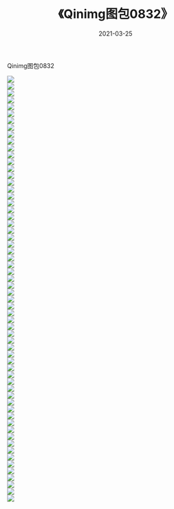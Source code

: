 ﻿---
layout: post
title:  《Qinimg图包0832》
date:   2021-03-25
img: http://imgx.orgx.ga/Qinimg图包/Qinimg图包0832/000.jpg
categories: [美女, 清纯, 唯美]
---

Qinimg图包0832

 ![](http://imgx.orgx.ga/Qinimg图包/Qinimg图包0832/001.jpg) <br>![](http://imgx.orgx.ga/Qinimg图包/Qinimg图包0832/002.jpg) <br>![](http://imgx.orgx.ga/Qinimg图包/Qinimg图包0832/003.jpg) <br>![](http://imgx.orgx.ga/Qinimg图包/Qinimg图包0832/004.jpg) <br>![](http://imgx.orgx.ga/Qinimg图包/Qinimg图包0832/005.jpg) <br>![](http://imgx.orgx.ga/Qinimg图包/Qinimg图包0832/006.jpg) <br>![](http://imgx.orgx.ga/Qinimg图包/Qinimg图包0832/007.jpg) <br>![](http://imgx.orgx.ga/Qinimg图包/Qinimg图包0832/008.jpg) <br>![](http://imgx.orgx.ga/Qinimg图包/Qinimg图包0832/009.jpg) <br>![](http://imgx.orgx.ga/Qinimg图包/Qinimg图包0832/010.jpg) <br>![](http://imgx.orgx.ga/Qinimg图包/Qinimg图包0832/011.jpg) <br>![](http://imgx.orgx.ga/Qinimg图包/Qinimg图包0832/012.jpg) <br>![](http://imgx.orgx.ga/Qinimg图包/Qinimg图包0832/013.jpg) <br>![](http://imgx.orgx.ga/Qinimg图包/Qinimg图包0832/014.jpg) <br>![](http://imgx.orgx.ga/Qinimg图包/Qinimg图包0832/015.jpg) <br>![](http://imgx.orgx.ga/Qinimg图包/Qinimg图包0832/016.jpg) <br>![](http://imgx.orgx.ga/Qinimg图包/Qinimg图包0832/017.jpg) <br>![](http://imgx.orgx.ga/Qinimg图包/Qinimg图包0832/018.jpg) <br>![](http://imgx.orgx.ga/Qinimg图包/Qinimg图包0832/019.jpg) <br>![](http://imgx.orgx.ga/Qinimg图包/Qinimg图包0832/020.jpg) <br>![](http://imgx.orgx.ga/Qinimg图包/Qinimg图包0832/021.jpg) <br>![](http://imgx.orgx.ga/Qinimg图包/Qinimg图包0832/022.jpg) <br>![](http://imgx.orgx.ga/Qinimg图包/Qinimg图包0832/023.jpg) <br>![](http://imgx.orgx.ga/Qinimg图包/Qinimg图包0832/024.jpg) <br>![](http://imgx.orgx.ga/Qinimg图包/Qinimg图包0832/025.jpg) <br>![](http://imgx.orgx.ga/Qinimg图包/Qinimg图包0832/026.jpg) <br>![](http://imgx.orgx.ga/Qinimg图包/Qinimg图包0832/027.jpg) <br>![](http://imgx.orgx.ga/Qinimg图包/Qinimg图包0832/028.jpg) <br>![](http://imgx.orgx.ga/Qinimg图包/Qinimg图包0832/029.jpg) <br>![](http://imgx.orgx.ga/Qinimg图包/Qinimg图包0832/030.jpg) <br>![](http://imgx.orgx.ga/Qinimg图包/Qinimg图包0832/031.jpg) <br>![](http://imgx.orgx.ga/Qinimg图包/Qinimg图包0832/032.jpg) <br>![](http://imgx.orgx.ga/Qinimg图包/Qinimg图包0832/033.jpg) <br>![](http://imgx.orgx.ga/Qinimg图包/Qinimg图包0832/034.jpg) <br>![](http://imgx.orgx.ga/Qinimg图包/Qinimg图包0832/035.jpg) <br>![](http://imgx.orgx.ga/Qinimg图包/Qinimg图包0832/036.jpg) <br>![](http://imgx.orgx.ga/Qinimg图包/Qinimg图包0832/037.jpg) <br>![](http://imgx.orgx.ga/Qinimg图包/Qinimg图包0832/038.jpg) <br>![](http://imgx.orgx.ga/Qinimg图包/Qinimg图包0832/039.jpg) <br>![](http://imgx.orgx.ga/Qinimg图包/Qinimg图包0832/040.jpg) <br>![](http://imgx.orgx.ga/Qinimg图包/Qinimg图包0832/041.jpg) <br>![](http://imgx.orgx.ga/Qinimg图包/Qinimg图包0832/042.jpg) <br>![](http://imgx.orgx.ga/Qinimg图包/Qinimg图包0832/043.jpg) <br>![](http://imgx.orgx.ga/Qinimg图包/Qinimg图包0832/044.jpg) <br>![](http://imgx.orgx.ga/Qinimg图包/Qinimg图包0832/045.jpg) <br>![](http://imgx.orgx.ga/Qinimg图包/Qinimg图包0832/046.jpg) <br>![](http://imgx.orgx.ga/Qinimg图包/Qinimg图包0832/047.jpg) <br>![](http://imgx.orgx.ga/Qinimg图包/Qinimg图包0832/048.jpg) <br>![](http://imgx.orgx.ga/Qinimg图包/Qinimg图包0832/049.jpg) <br>![](http://imgx.orgx.ga/Qinimg图包/Qinimg图包0832/050.jpg) <br>![](http://imgx.orgx.ga/Qinimg图包/Qinimg图包0832/051.jpg) <br>![](http://imgx.orgx.ga/Qinimg图包/Qinimg图包0832/052.jpg) <br>![](http://imgx.orgx.ga/Qinimg图包/Qinimg图包0832/053.jpg) <br>![](http://imgx.orgx.ga/Qinimg图包/Qinimg图包0832/054.jpg) <br>![](http://imgx.orgx.ga/Qinimg图包/Qinimg图包0832/055.jpg) <br>![](http://imgx.orgx.ga/Qinimg图包/Qinimg图包0832/056.jpg) <br>![](http://imgx.orgx.ga/Qinimg图包/Qinimg图包0832/057.jpg) <br>![](http://imgx.orgx.ga/Qinimg图包/Qinimg图包0832/058.jpg) <br>![](http://imgx.orgx.ga/Qinimg图包/Qinimg图包0832/059.jpg) <br>![](http://imgx.orgx.ga/Qinimg图包/Qinimg图包0832/060.jpg) <br>![](http://imgx.orgx.ga/Qinimg图包/Qinimg图包0832/061.jpg) <br>![](http://imgx.orgx.ga/Qinimg图包/Qinimg图包0832/062.jpg) <br>